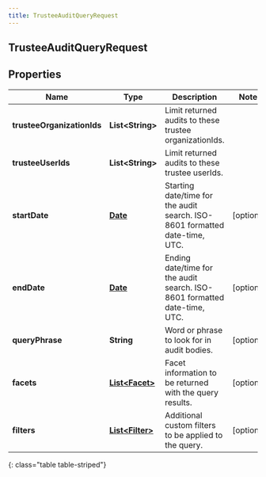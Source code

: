 ```yaml
---
title: TrusteeAuditQueryRequest
---
```

## TrusteeAuditQueryRequest


## Properties

| Name | Type | Description | Notes |
| ------------ | ------------- | ------------- | ------------- |
| **trusteeOrganizationIds** | **List&lt;String&gt;** | Limit returned audits to these trustee organizationIds. |  |
| **trusteeUserIds** | **List&lt;String&gt;** | Limit returned audits to these trustee userIds. |  |
| **startDate** | [**Date**](Date.html) | Starting date/time for the audit search. ISO-8601 formatted date-time, UTC. |  [optional] |
| **endDate** | [**Date**](Date.html) | Ending date/time for the audit search. ISO-8601 formatted date-time, UTC. |  [optional] |
| **queryPhrase** | **String** | Word or phrase to look for in audit bodies. |  [optional] |
| **facets** | [**List&lt;Facet&gt;**](Facet.html) | Facet information to be returned with the query results. |  [optional] |
| **filters** | [**List&lt;Filter&gt;**](Filter.html) | Additional custom filters to be applied to the query. |  [optional] |
{: class="table table-striped"}




